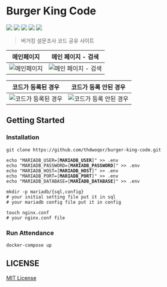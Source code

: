# Burger King Code
<a href="https://www.docker.com/"><img src="https://img.shields.io/badge/Docker-2496ED?style=for-the-badge&logo=Docker&logoColor=white"/></a>
<a href="https://www.nginx.com/"><img src="https://img.shields.io/badge/NGINX-009639?style=for-the-badge&logo=NGINX&logoColor=white"/></a>
<a href="https://fastapi.tiangolo.com/ko/"><img src="https://img.shields.io/badge/FastAPI-009688?style=for-the-badge&logo=FastAPI&logoColor=white"/></a>
<a href="https://www.selenium.dev/"><img src="https://img.shields.io/badge/Selenium-43B02A?style=for-the-badge&logo=Selenium&logoColor=white"/></a>
<a href="https://www.python.org/"><img src="https://img.shields.io/badge/Python-3776AB?style=for-the-badge&logo=Python&logoColor=white"/></a>  
>버거킹 설문조사 코드 공유 사이트 

| **메인페이지** | **메인 페이지** - 검색 |
| :---: | :---: | 
| ![메인페이지](https://user-images.githubusercontent.com/83541246/157061650-f7ddfe50-7cf8-4c4a-8e60-4acc1bf856b9.png)| ![메인 페이지 - 검색](https://user-images.githubusercontent.com/83541246/157061745-5a12b2cd-ceb2-4c84-84e8-4d6475cf52b7.png) |  

| **코드가 등록된 경우** | **코드가 등록 안된 경우** |
| :---: | :---: | 
| ![코드가 등록된 경우](https://user-images.githubusercontent.com/83541246/157061919-add7cc12-1ce4-40c2-9c56-738f315d1888.png)| ![코드가 등록 안된 경우](https://user-images.githubusercontent.com/83541246/157061924-0c008d7d-d351-4f1b-a8a6-c9f8f47c5923.png) | 
## Getting Started  

### Installation

<pre><code>git clone https://github.com/thdwoqor/burger-king-code.git

echo "MARIADB_USER=[<b>MARIADB_USER</b>]" >> .env
echo "MARIADB_PASSWORD=[<b>MARIADB_PASSWORD</b>]" >> .env
echo "MARIADB_HOST=[<b>MARIADB_HOST</b>]" >> .env
echo "MARIADB_PORT=[<b>MARIADB_PORT</b>]" >> .env
echo "MARIADB_DATABASE=[<b>MARIADB_DATABASE</b>]" >> .env

mkdir -p mariadb/{sql,config}
# your initial setting file put it in sql
# your mariadb config file put it in config

touch nginx.conf 
# your nginx.conf file
</code></pre>

### Run Attendance

<pre><code>docker-compose up</code></pre>

## LICENSE

[MIT License](./LICENSE)
